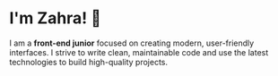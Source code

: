 
# I'm Zahra! 👋
I am a **front-end junior** focused on creating modern, user-friendly interfaces. I strive to write clean, maintainable code and use the latest technologies to build high-quality projects.